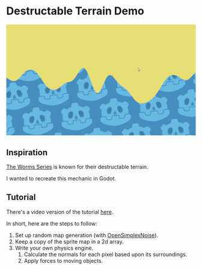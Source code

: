 # Destructable Terrain Demo

![The final product](Result.gif)

## Inspiration

[The Worms Series](https://en.wikipedia.org/wiki/Worms_%28series%29) is known for their destructable terrain.

I wanted to recreate this mechanic in Godot.

## Tutorial

There's a video version of the tutorial [here](https://youtu.be/vousewr1dUA).

In short, here are the steps to follow:

1. Set up random map generation (with [OpenSimplexNoise](https://docs.godotengine.org/en/stable/classes/class_opensimplexnoise.html)).
2. Keep a copy of the sprite map in a 2d array.
3. Write your own physics engine.
    1. Calculate the normals for each pixel based upon its surroundings.
    2. Apply forces to moving objects.
